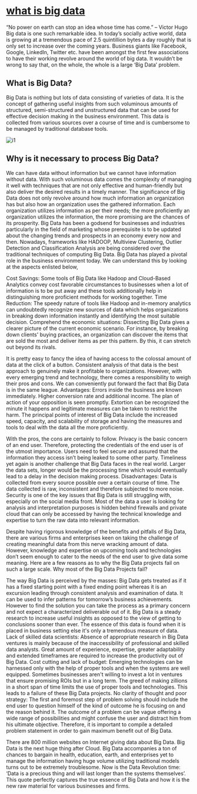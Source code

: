 # **[what is big data](https://www.geeksforgeeks.org/world-big-data/)**

“No power on earth can stop an idea whose time has come.” – Victor Hugo Big data is one such remarkable idea. In today’s socially active world, data is growing at a tremendous pace of 2.5 quintillion bytes a day roughly that is only set to increase over the coming years. Business giants like Facebook, Google, LinkedIn, Twitter etc. have been amongst the first few associations to have their working revolve around the world of big data. It wouldn’t be wrong to say that, on the whole, the whole is a large ‘Big Data’ problem.

## What is Big Data?

Big Data is nothing but lots of data consisting of varieties of data. It is the concept of gathering useful insights from such voluminous amounts of structured, semi-structured and unstructured data that can be used for effective decision making in the business environment. This data is collected from various sources over a course of time and is cumbersome to be managed by traditional database tools.

![i1](https://media.geeksforgeeks.org/wp-content/uploads/bigdata.png)

## Why is it necessary to process Big Data?

We can have data without information but we cannot have information without data. With such voluminous data comes the complexity of managing it well with techniques that are not only effective and human-friendly but also deliver the desired results in a timely manner. The significance of Big Data does not only revolve around how much information an organization has but also how an organization uses the gathered information. Each organization utilizes information as per their needs; the more proficiently an organization utilizes the information, the more promising are the chances of its prosperity. Big Data has been a godsend for businesses and industries particularly in the field of marketing whose prerequisite is to be updated about the changing trends and prospects in an economy every now and then. Nowadays, frameworks like HADOOP, Multiview Clustering, Outlier Detection and Classification Analysis are being considered over the traditional techniques of computing Big Data. Big Data has played a pivotal role in the business environment today. We can understand this by looking at the aspects enlisted below,

Cost Savings: Some tools of Big Data like Hadoop and Cloud-Based Analytics convey cost favorable circumstances to businesses when a lot of information is to be put away and these tools additionally help in distinguishing more proficient methods for working together.
Time Reduction: The speedy nature of tools like Hadoop and in-memory analytics can undoubtedly recognize new sources of data which helps organizations in breaking down information instantly and identifying the most suitable decision.
Comprehend the economic situations: Dissecting Big Data gives a clearer picture of the current economic scenario. For instance, by breaking down clients' buying practices, an organization can discover the items that are sold the most and deliver items as per this pattern. By this, it can stretch out beyond its rivals.

It is pretty easy to fancy the idea of having access to the colossal amount of data at the click of a button. Consistent analysis of that data is the best approach to genuinely make it profitable to organizations. However, with every emerging trend and technology, there comes a responsibility to weigh their pros and cons. We can conveniently put forward the fact that Big Data is in the same league. Advantages:
Errors inside the business are known immediately.
Higher conversion rate and additional income.
The plan of action of your opposition is seen promptly.
Extortion can be recognized the minute it happens and legitimate measures can be taken to restrict the harm.
The principal points of interest of Big Data include the increased speed, capacity, and scalability of storage and having the measures and tools to deal with the data all the more proficiently.

With the pros, the cons are certainly to follow. Privacy is the basic concern of an end user. Therefore, protecting the credentials of the end user is of the utmost importance. Users need to feel secure and assured that the information they access isn’t being leaked to some other party. Timeliness yet again is another challenge that Big Data faces in the real world. Larger the data sets, longer would be the processing time which would eventually lead to a delay in the decision making process. Disadvantages:
Data is collected from every source possible over a certain course of time. The data collected is raw, inconsistent and therefore subjected to more noise.
Security is one of the key issues that Big Data is still struggling with, especially on the social media front.
Most of the data a user is looking for analysis and interpretation purposes is hidden behind firewalls and private cloud that can only be accessed by having the technical knowledge and expertise to turn the raw data into relevant information.

Despite having rigorous knowledge of the benefits and pitfalls of Big Data, there are various firms and enterprises keen on taking the challenge of creating meaningful data from this nerve wracking amount of data. However, knowledge and expertise on upcoming tools and technologies don’t seem enough to cater to the needs of the end user to give data some meaning. Here are a few reasons as to why the Big Data projects fail on such a large scale.
Why most of the Big Data Projects fail?

The way Big Data is perceived by the masses: Big Data gets treated as if it has a fixed starting point with a fixed ending point whereas it is an excursion leading through consistent analysis and examination of data. It can be used to infer patterns for tomorrow’s business achievements. However to find the solution you can take the process as a primary concern and not expect a characterized deliverable out of it. Big Data is a steady research to increase useful insights as opposed to the view of getting to conclusions sooner than ever. The essence of this data is found when it is placed in business setting else it's only a tremendous measure of data.
Lack of skilled data scientists: Absence of appropriate research in Big Data ventures is mainly because of the inaccessibility of professional and skilled data analysts. Great amount of experience, expertise, greater adaptability and extended timeframes are required to increase the productivity out of Big Data.
Cost cutting and lack of budget: Emerging technologies can be harnessed only with the help of proper tools and when the systems are well equipped. Sometimes businesses aren't willing to invest a lot in ventures that ensure promising ROIs but in a long term. The greed of making zillions in a short span of time limits the use of proper tools and technologies. This leads to a failure of these Big Data projects.
No clarity of thought and poor strategy: The first and foremost step of problem solving should include the end user to question himself of the kind of outcome he is focusing on and the reason behind it. The outcome of a problem can be vague offering a wide range of possibilities and might confuse the user and distract him from his ultimate objective. Therefore, it is important to compile a detailed problem statement in order to gain maximum benefit out of Big Data.

There are 800 million websites on Internet giving data about Big Data. Big Data is the next huge thing after Cloud. Big Data accompanies a ton of chances to bargain in health, education, earth, and enterprises yet to manage the information having huge volume utilizing traditional models turns out to be extremely troublesome. Now is the Data Revolution time: ‘Data is a precious thing and will last longer than the systems themselves’. This quote perfectly captures the true essence of Big Data and how it is the new raw material for various businesses and firms.
